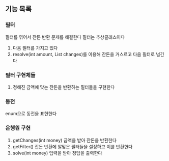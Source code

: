 ## 기능 목록

### 필터
필터를 엮어서 잔돈 반환 문제를 해결한다
필터는 추상클래스이다
1. 다음 필터를 가지고 있다
2. resolve(int amount, List<Integer> changes)를 이용해 잔돈을 거스르고 다음 필터로 넘긴다

### 필터 구현체들
1. 정해진 금액에 맞는 잔돈을 반환하는 필터들을 구현한다

### 동전
enum으로 동전을 표현한다

### 은행원 구현
1. getChanges(int money) 금액을 받아 잔돈을 반환한다
2. getFilter() 잔돈 반환에 알맞은 필터들을 설정하고 이를 반환한다
3. solve(int money) 입력을 받아 정답을 출력한다